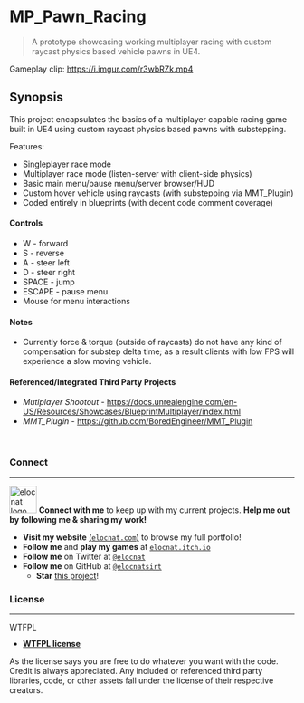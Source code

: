 # MP_Pawn_Racing

> A prototype showcasing working multiplayer racing with custom raycast physics based vehicle pawns in UE4.

Gameplay clip: https://i.imgur.com/r3wbRZk.mp4

## Synopsis

This project encapsulates the basics of a multiplayer capable racing game built in UE4 using custom raycast physics based pawns with substepping.

Features:
* Singleplayer race mode
* Multiplayer race mode (listen-server with client-side physics)
* Basic main menu/pause menu/server browser/HUD
* Custom hover vehicle using raycasts (with substepping via MMT_Plugin)
* Coded entirely in blueprints (with decent code comment coverage)

#### Controls

* W - forward
* S - reverse
* A - steer left
* D - steer right
* SPACE - jump
* ESCAPE - pause menu
* Mouse for menu interactions

#### Notes

* Currently force & torque (outside of raycasts) do not have any kind of compensation for substep delta time; as a result clients with low FPS will experience a slow moving vehicle.

#### Referenced/Integrated Third Party Projects

* *Mutiplayer Shootout* - https://docs.unrealengine.com/en-US/Resources/Showcases/BlueprintMultiplayer/index.html
* *MMT_Plugin* - https://github.com/BoredEngineer/MMT_Plugin

<br/>

### Connect
---

<a href="https://elocnat.itch.io"><img src="https://i.imgur.com/s5iagnG.png" title="Play my games on https://elocnat.itch.io" alt="elocnat logo" width="48" height="48"></a> **Connect with me** to keep up with my current projects. **Help me out by following me & sharing my work!**

- **Visit my website** <a href="https://elocnat.com" target="_blank">(`elocnat.com`)</a> to browse my full portfolio!
- **Follow me** and **play my games** at <a href="https://elocnat.itch.io" target="_blank">`elocnat.itch.io`</a>
- **Follow me** on Twitter at <a href="https://twitter.com/elocnat" target="_blank">`@elocnat`</a>
- **Follow me** on GitHub at <a href="https://github.com/elocnatsirt" target="_blank">`@elocnatsirt`</a>
  - **Star** <a href="https://github.com/elocnatsirt/MP_Pawn_Racing" target="_blank">this project</a>!

### License
---

<a href="http://www.wtfpl.net/"><img src="http://www.wtfpl.net/wp-content/uploads/2012/12/wtfpl-badge-4.png" width="80" height="15" alt="WTFPL" /></a>

- **[WTFPL license](http://www.wtfpl.net/txt/copying/)**

As the license says you are free to do whatever you want with the code. Credit is always appreciated. Any included or referenced third party libraries, code, or other assets fall under the license of their respective creators.
